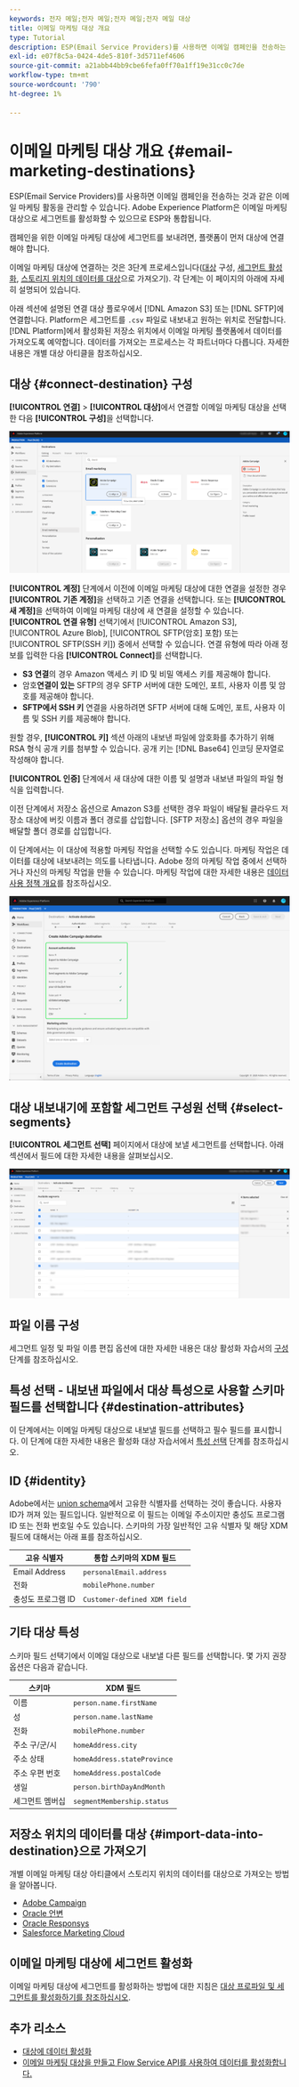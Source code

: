 ```yaml
---
keywords: 전자 메일;전자 메일;전자 메일;전자 메일 대상
title: 이메일 마케팅 대상 개요
type: Tutorial
description: ESP(Email Service Providers)를 사용하면 이메일 캠페인을 전송하는 것과 같은 이메일 마케팅 활동을 관리할 수 있습니다.
exl-id: e07f8c5a-0424-4de5-810f-3d5711ef4606
source-git-commit: a21abb44bb9cbe6fefa0ff70a1ff19e31cc0c7de
workflow-type: tm+mt
source-wordcount: '790'
ht-degree: 1%

---
```


# 이메일 마케팅 대상 개요 {#email-marketing-destinations}

ESP(Email Service Providers)를 사용하면 이메일 캠페인을 전송하는 것과 같은 이메일 마케팅 활동을 관리할 수 있습니다. Adobe Experience Platform은 이메일 마케팅 대상으로 세그먼트를 활성화할 수 있으므로 ESP와 통합됩니다.

캠페인을 위한 이메일 마케팅 대상에 세그먼트를 보내려면, 플랫폼이 먼저 대상에 연결해야 합니다.

이메일 마케팅 대상에 연결하는 것은 3단계 프로세스입니다([대상](#connect-destination) 구성, [세그먼트 활성화](#select-segments), [스토리지 위치의 데이터를 대상](#import-data-into-destination)으로 가져오기). 각 단계는 이 페이지의 아래에 자세히 설명되어 있습니다.

아래 섹션에 설명된 연결 대상 플로우에서 [!DNL Amazon S3] 또는 [!DNL SFTP]에 연결합니다. Platform은 세그먼트를 `.csv` 파일로 내보내고 원하는 위치로 전달합니다. [!DNL Platform]에서 활성화된 저장소 위치에서 이메일 마케팅 플랫폼에서 데이터를 가져오도록 예약합니다. 데이터를 가져오는 프로세스는 각 파트너마다 다릅니다. 자세한 내용은 개별 대상 아티클을 참조하십시오.

## 대상 {#connect-destination} 구성

**[!UICONTROL 연결]** > **[!UICONTROL 대상]**&#x200B;에서 연결할 이메일 마케팅 대상을 선택한 다음 **[!UICONTROL 구성]**&#x200B;을 선택합니다.

![대상에 연결](../../assets/catalog/email-marketing/overview/connect-email-marketing.png)

**[!UICONTROL 계정]** 단계에서 이전에 이메일 마케팅 대상에 대한 연결을 설정한 경우 **[!UICONTROL 기존 계정]**&#x200B;을 선택하고 기존 연결을 선택합니다. 또는 **[!UICONTROL 새 계정]**&#x200B;을 선택하여 이메일 마케팅 대상에 새 연결을 설정할 수 있습니다. **[!UICONTROL 연결 유형]** 선택기에서 [!UICONTROL Amazon S3], [!UICONTROL Azure Blob], [!UICONTROL SFTP(암호] 포함) 또는 [!UICONTROL SFTP(SSH 키]) 중에서 선택할 수 있습니다. 연결 유형에 따라 아래 정보를 입력한 다음 **[!UICONTROL Connect]**&#x200B;를 선택합니다.

- **S3 연결**&#x200B;의 경우 Amazon 액세스 키 ID 및 비밀 액세스 키를 제공해야 합니다.
- 암호&#x200B;**연결이 있는** SFTP의 경우 SFTP 서버에 대한 도메인, 포트, 사용자 이름 및 암호를 제공해야 합니다.
- **SFTP에서 SSH 키** 연결을 사용하려면 SFTP 서버에 대해 도메인, 포트, 사용자 이름 및 SSH 키를 제공해야 합니다.

원할 경우, **[!UICONTROL 키]** 섹션 아래의 내보낸 파일에 암호화를 추가하기 위해 RSA 형식 공개 키를 첨부할 수 있습니다. 공개 키는 [!DNL Base64] 인코딩 문자열로 작성해야 합니다.

**[!UICONTROL 인증]** 단계에서 새 대상에 대한 이름 및 설명과 내보낸 파일의 파일 형식을 입력합니다.

이전 단계에서 저장소 옵션으로 Amazon S3를 선택한 경우 파일이 배달될 클라우드 저장소 대상에 버킷 이름과 폴더 경로를 삽입합니다. [SFTP 저장소] 옵션의 경우 파일을 배달할 폴더 경로를 삽입합니다.

이 단계에서는 이 대상에 적용할 마케팅 작업을 선택할 수도 있습니다. 마케팅 작업은 데이터를 대상에 내보내려는 의도를 나타냅니다. Adobe 정의 마케팅 작업 중에서 선택하거나 자신의 마케팅 작업을 만들 수 있습니다. 마케팅 작업에 대한 자세한 내용은 [데이터 사용 정책 개요](../../../data-governance/policies/overview.md)를 참조하십시오.

![이메일 설정 단계](../../assets/catalog/email-marketing/overview/email-setup-step.png)

## 대상 내보내기에 포함할 세그먼트 구성원 선택 {#select-segments}

**[!UICONTROL 세그먼트 선택]** 페이지에서 대상에 보낼 세그먼트를 선택합니다. 아래 섹션에서 필드에 대한 자세한 내용을 살펴보십시오.

![세그먼트 선택](../../assets/common/email-select-segments.png)

## 파일 이름 구성

세그먼트 일정 및 파일 이름 편집 옵션에 대한 자세한 내용은 대상 활성화 자습서의 [구성](../../ui/activate-destinations.md#configure) 단계를 참조하십시오.

## 특성 선택 - 내보낸 파일에서 대상 특성으로 사용할 스키마 필드를 선택합니다 {#destination-attributes}

이 단계에서는 이메일 마케팅 대상으로 내보낼 필드를 선택하고 필수 필드를 표시합니다.
이 단계에 대한 자세한 내용은 활성화 대상 자습서에서 [특성 선택](../../ui/activate-destinations.md#select-attributes) 단계를 참조하십시오.

## ID {#identity}

Adobe에서는 [union schema](../../../profile/home.md#profile-fragments-and-union-schemas)에서 고유한 식별자를 선택하는 것이 좋습니다. 사용자 ID가 꺼져 있는 필드입니다. 일반적으로 이 필드는 이메일 주소이지만 충성도 프로그램 ID 또는 전화 번호일 수도 있습니다. 스키마의 가장 일반적인 고유 식별자 및 해당 XDM 필드에 대해서는 아래 표를 참조하십시오.

| 고유 식별자 | 통합 스키마의 XDM 필드 |
----------------- | ---------------------------
| Email Address | `personalEmail.address` |
| 전화 | `mobilePhone.number` |
| 충성도 프로그램 ID | `Customer-defined XDM field` |

## 기타 대상 특성

스키마 필드 선택기에서 이메일 대상으로 내보낼 다른 필드를 선택합니다. 몇 가지 권장 옵션은 다음과 같습니다.

| 스키마 | XDM 필드 |
------ | ---------
| 이름 | `person.name.firstName` |
| 성 | `person.name.lastName` |
| 전화 | `mobilePhone.number` |
| 주소 구/군/시 | `homeAddress.city` |
| 주소 상태 | `homeAddress.stateProvince` |
| 주소 우편 번호 | `homeAddress.postalCode` |
| 생일 | `person.birthDayAndMonth` |
| 세그먼트 멤버십 | `segmentMembership.status` |

## 저장소 위치의 데이터를 대상 {#import-data-into-destination}으로 가져오기

개별 이메일 마케팅 대상 아티클에서 스토리지 위치의 데이터를 대상으로 가져오는 방법을 알아봅니다.

- [Adobe Campaign](./adobe-campaign.md#import-data-into-campaign)
- [Oracle 언변](./oracle-eloqua.md#import-data-into-eloqua)
- [Oracle Responsys](./oracle-responsys.md#import-data-into-responsys)
- [Salesforce Marketing Cloud](./salesforce-marketing-cloud.md#import-data-into-salesforce)

## 이메일 마케팅 대상에 세그먼트 활성화

이메일 마케팅 대상에 세그먼트를 활성화하는 방법에 대한 지침은 [대상 프로파일 및 세그먼트를 활성화하기를 참조하십시오](../../ui/activate-destinations.md).

## 추가 리소스

- [대상에 데이터 활성화](../../ui/activate-destinations.md)
- [이메일 마케팅 대상을 만들고 Flow Service API를 사용하여 데이터를 활성화합니다.](../../api/email-marketing.md)
